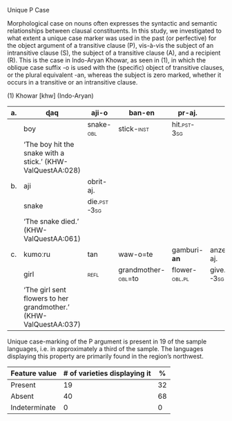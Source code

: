 Unique P Case

Morphological case on nouns often expresses the syntactic and semantic
relationships between clausal constituents. In this study, we
investigated to what extent a unique case marker was used in the past
(or perfective) for the object argument of a transitive clause (P),
vis-à-vis the subject of an intransitive clause (S), the subject of a
transitive clause (A), and a recipient (R). This is the case in
Indo-Aryan Khowar, as seen in (1), in which the oblique case suffix -o
is used with the (specific) object of transitive clauses, or the plural
equivalent -an, whereas the subject is zero marked, whether it occurs in
a transitive or an intransitive clause.

(1) <span id="_Ref12281344" class="anchor"></span>Khowar
    \[khw\] (Indo-Aryan)

| a.  | ɖaq                                                              | aji-**o**                                                 | ban-en                                                           | pr-aj.                                                      |                                                            |     |
|-----|------------------------------------------------------------------|-----------------------------------------------------------|------------------------------------------------------------------|-------------------------------------------------------------|------------------------------------------------------------|-----|
|     | boy                                                              | snake-<span style="font-variant:small-caps;">obl</span>   | stick-<span style="font-variant:small-caps;">inst</span>         | hit.<span style="font-variant:small-caps;">pst-3sg</span>   |                                                            |     |
|     | ‘The boy hit the snake with a stick.’ (KHW-ValQuestAA:028)       |
| b.  | aji                                                              | obrit-aj.                                                 |                                                                  |                                                             |
|     | snake                                                            | die.<span style="font-variant:small-caps;">pst-3sg</span> |                                                                  |                                                             |
|     | ‘The snake died.’ (KHW-ValQuestAA:061)                           |
| c.  | kumoːru                                                          | tan                                                       | waw-o=te                                                         | gamburi-**an**                                              | anzeːt-aj.                                                 |
|     | girl                                                             | <span style="font-variant:small-caps;">refl</span>        | grandmother-<span style="font-variant:small-caps;">obl</span>=to | flower-<span style="font-variant:small-caps;">obl.pl</span> | give.<span style="font-variant:small-caps;">pst-3sg</span> |
|     | ‘The girl sent flowers to her grandmother.’ (KHW-ValQuestAA:037) |

Unique case-marking of the P argument is present in 19 of the sample
languages, i.e. in approximately a third of the sample. The languages
displaying this property are primarily found in the region’s northwest.

| Feature value | \# of varieties displaying it | %   |
|---------------|-------------------------------|-----|
| Present       | 19                            | 32  |
| Absent        | 40                            | 68  |
| Indeterminate | 0                             | 0   |


